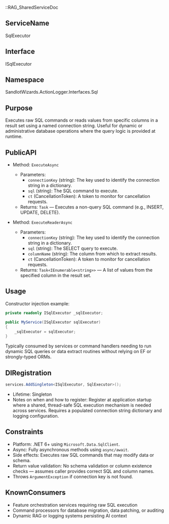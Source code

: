 ::RAG_SharedServiceDoc

## ServiceName
SqlExecutor

## Interface
ISqlExecutor

## Namespace
SandlotWizards.ActionLogger.Interfaces.Sql

## Purpose
Executes raw SQL commands or reads values from specific columns in a result set using a named connection string. Useful for dynamic or administrative database operations where the query logic is provided at runtime.

## PublicAPI

- Method: `ExecuteAsync`
  - Parameters:
    - `connectionKey` (string): The key used to identify the connection string in a dictionary.
    - `sql` (string): The SQL command to execute.
    - `ct` (CancellationToken): A token to monitor for cancellation requests.
  - Returns: `Task` — Executes a non-query SQL command (e.g., INSERT, UPDATE, DELETE).

- Method: `ExecuteReaderAsync`
  - Parameters:
    - `connectionKey` (string): The key used to identify the connection string in a dictionary.
    - `sql` (string): The SELECT query to execute.
    - `columnName` (string): The column from which to extract results.
    - `ct` (CancellationToken): A token to monitor for cancellation requests.
  - Returns: `Task<IEnumerable<string>>` — A list of values from the specified column in the result set.

## Usage

Constructor injection example:
```csharp
private readonly ISqlExecutor _sqlExecutor;

public MyService(ISqlExecutor sqlExecutor)
{
    _sqlExecutor = sqlExecutor;
}
```

Typically consumed by services or command handlers needing to run dynamic SQL queries or data extract routines without relying on EF or strongly-typed ORMs.

## DIRegistration

```csharp
services.AddSingleton<ISqlExecutor, SqlExecutor>();
```

- Lifetime: Singleton
- Notes on when and how to register: Register at application startup where a shared, thread-safe SQL execution mechanism is needed across services. Requires a populated connection string dictionary and logging configuration.

## Constraints

- Platform: .NET 6+ using `Microsoft.Data.SqlClient`.
- Async: Fully asynchronous methods using `async/await`.
- Side effects: Executes raw SQL commands that may modify data or schema.
- Return value validation: No schema validation or column existence checks — assumes caller provides correct SQL and column names.
- Throws `ArgumentException` if connection key is not found.

## KnownConsumers

- Feature orchestration services requiring raw SQL execution
- Command processors for database migration, data patching, or auditing
- Dynamic RAG or logging systems persisting AI context
